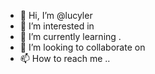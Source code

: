 - 👋 Hi, I’m @lucyler 
- 👀 I’m interested in 
- 🌱 I’m currently learning .
- 💞️ I’m looking to collaborate on 
- 📫 How to reach me ..

<!---
lucyler/lucyler is a ✨ special ✨ repository because its `README.md` (this file) appears on your GitHub profile.
You can click the Preview link to take a look at your changes.
--->
